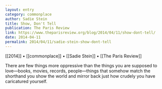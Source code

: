 ```yaml
---
layout: entry
category: commonplace
author: Sadie Stein
title: Show, Don't Tell
publication: The Paris Review
link: https://www.theparisreview.org/blog/2014/04/11/show-dont-tell/
date: 2014-04-11
permalink: 2014/04/11/sadie-stein-show-dont-tell
---
```


[[2014]] • [[commonplace]] • [[Sadie Stein]] • [[The Paris Review]]

There are few things more oppressive than the things you are supposed to love—books, movies, records, people—things that somehow match the shorthand you show the world and mirror back just how crudely you have caricatured yourself.  